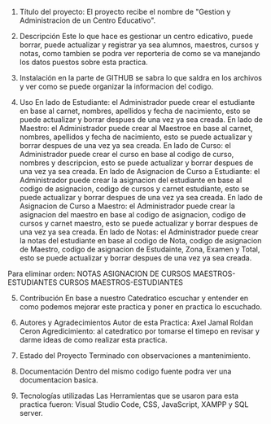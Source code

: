 1. Título del proyecto:
El proyecto recibe el nombre de "Gestion y Administracion de un Centro Educativo".

2. Descripción
Este lo que hace es gestionar un centro edicativo, puede borrar, puede actualizar y registrar ya sea alumnos, maestros, cursos y notas, como tambien se podra ver reporteria de como se va manejando los datos puestos sobre esta practica.

3. Instalación
en la parte de GITHUB se sabra lo que saldra en los archivos y ver como se puede organizar la informacion del codigo.

4. Uso
En lado de Estudiante: el Administrador puede crear el estudiante en base al carnet, nombres, apellidos y fecha de nacimiento, esto se puede actualizar y borrar despues de una vez ya sea creada.
En lado de Maestro: el Administrador puede crear al Maestroe en base al carnet, nombres, apellidos y fecha de nacimiento, esto se puede actualizar y borrar despues de una vez ya sea creada.
En lado de Curso: el Administrador puede crear el curso en base al codigo de curso, nombres y descripcion, esto se puede actualizar y borrar despues de una vez ya sea creada.
En lado de Asignacion de Curso a Estudiante: el Administrador puede crear la asignacion del estudiante en base al codigo de asignacion, codigo de cursos y carnet estudiante, esto se puede actualizar y borrar despues de una vez ya sea creada.
En lado de Asignacion de Curso a Maestro: el Administrador puede crear la asignacion del maestro en base al codigo de asignacion, codigo de cursos y carnet maestro, esto se puede actualizar y borrar despues de una vez ya sea creada.
En lado de Notas: el Administrador puede crear la notas del estudiante en base al codigo de Nota, codigo de asignacion de Maestro, codigo de asignacion de Estudainte, Zona, Examen y Total, esto se puede actualizar y borrar despues de una vez ya sea creada.

Para eliminar orden:
NOTAS
ASIGNACION DE CURSOS MAESTROS-ESTUDIANTES
CURSOS
MAESTROS-ESTUDIANTES


5. Contribución
En base a nuestro Catedratico escuchar y entender en como podemos mejorar este practica y poner en practica lo escuchado.

6. Autores y Agradecimientos
Autor de esta Practica: Axel Jamal Roldan Ceron
Agredicimiento: al catedratico por tomarse el timepo en revisar y darme ideas de como realizar 
esta practica. 

7. Estado del Proyecto
Terminado con observaciones a mantenimiento.

8. Documentación
Dentro del mismo codigo fuente podra ver una documentacion basica.
9. Tecnologías utilizadas
Las Herramientas que se usaron para esta practica fueron:
Visual Studio Code, CSS, JavaScript, XAMPP y SQL server.